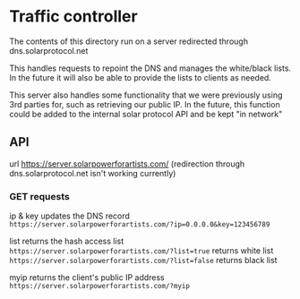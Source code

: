 # Traffic controller

The contents of this directory run on a server redirected through dns.solarprotocol.net

This handles requests to repoint the DNS and manages the white/black lists. In the future it will also be able to provide the lists to clients as needed.

This server also handles some functionality that we were previously using 3rd parties for, such as retrieving our public IP. In the future, this function could be added to the internal solar protocol API and be kept "in network"


## API
url https://server.solarpowerforartists.com/ (redirection through dns.solarprotocol.net isn't working currently)

### GET requests

ip & key updates the DNS record<br>
`https://server.solarpowerforartists.com/?ip=0.0.0.0&key=123456789`

list returns the hash access list<br>
`https://server.solarpowerforartists.com/?list=true` returns white list<br>
`https://server.solarpowerforartists.com/?list=false` returns black list

myip returns the client's public IP address<br>
`https://server.solarpowerforartists.com/?myip`

<!-- ### POST requests
none currently -->